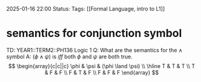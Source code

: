 2025-01-16 22:00
Status: 
Tags: [[Formal Language, intro to L1]]
# semantics for conjunction symbol

TD: YEAR1::TERM2::PH136 Logic 1
Q: What are the semantics for the $\land$ symbol
A: $(\phi \land \psi)$ is _iff_ both $\phi$ and $\psi$ are both true.
$$
\begin{array}{c|c||c}
\phi & \psi & (\phi \land \psi) \\
\hline
T & T & T \\
T & F & F \\
F & T & F \\
F & F & F
\end{array}
$$ 
<!--ID: 1737065480549-->
